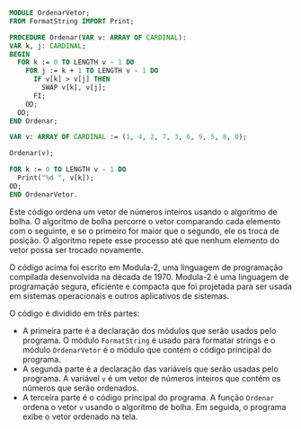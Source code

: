 ```modula-2
MODULE OrdenarVetor;
FROM FormatString IMPORT Print;

PROCEDURE Ordenar(VAR v: ARRAY OF CARDINAL):
VAR k, j: CARDINAL;
BEGIN
  FOR k := 0 TO LENGTH v - 1 DO
    FOR j := k + 1 TO LENGTH v - 1 DO
      IF v[k] > v[j] THEN
        SWAP v[k], v[j];
      FI;
    OD;
  OD;
END Ordenar;

VAR v: ARRAY OF CARDINAL := (1, 4, 2, 7, 3, 6, 9, 5, 8, 0);

Ordenar(v);

FOR k := 0 TO LENGTH v - 1 DO
  Print("%d ", v[k]);
OD;
END OrdenarVetor.
```

Este código ordena um vetor de números inteiros usando o algoritmo de bolha. O algoritmo de bolha percorre o vetor comparando cada elemento com o seguinte, e se o primeiro for maior que o segundo, ele os troca de posição. O algoritmo repete esse processo até que nenhum elemento do vetor possa ser trocado novamente.

O código acima foi escrito em Modula-2, uma linguagem de programação compilada desenvolvida na década de 1970. Modula-2 é uma linguagem de programação segura, eficiente e compacta que foi projetada para ser usada em sistemas operacionais e outros aplicativos de sistemas.

O código é dividido em três partes:

* A primeira parte é a declaração dos módulos que serão usados pelo programa. O módulo `FormatString` é usado para formatar strings e o módulo `OrdenarVetor` é o módulo que contém o código principal do programa.
* A segunda parte é a declaração das variáveis que serão usadas pelo programa. A variável `v` é um vetor de números inteiros que contém os números que serão ordenados.
* A terceira parte é o código principal do programa. A função `Ordenar` ordena o vetor `v` usando o algoritmo de bolha. Em seguida, o programa exibe o vetor ordenado na tela.
